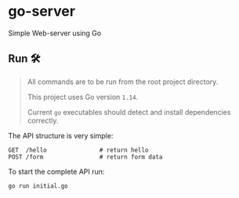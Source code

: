 # go-server
Simple Web-server using Go

## Run 🛠
> All commands are to be run from the root project directory.
> 
> This project uses Go version `1.14`.
> 
> Current `go` executables should detect and install dependencies correctly.

The API structure is very simple:
```
GET  /hello               # return hello
POST /form                # return form data
```

To start the complete API run:
```
go run initial.go
